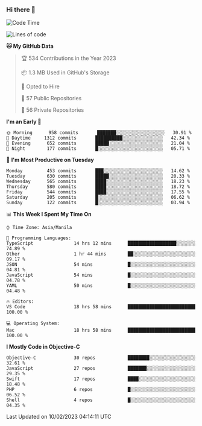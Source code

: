 ### Hi there 👋

<!--START_SECTION:waka-->
![Code Time](http://img.shields.io/badge/Code%20Time-3%2C622%20hrs%2054%20mins-blue)

![Lines of code](https://img.shields.io/badge/From%20Hello%20World%20I%27ve%20Written-2%20Million%20lines%20of%20code-blue)

**🐱 My GitHub Data** 

> 🏆 534 Contributions in the Year 2023
 > 
> 📦 1.3 MB Used in GitHub's Storage 
 > 
> 💼 Opted to Hire
 > 
> 📜 57 Public Repositories 
 > 
> 🔑 56 Private Repositories  
 > 
**I'm an Early 🐤** 

```text
🌞 Morning      958 commits       ███████░░░░░░░░░░░░░░░░░░   30.91 % 
🌆 Daytime     1312 commits       ██████████░░░░░░░░░░░░░░░   42.34 % 
🌃 Evening      652 commits       █████░░░░░░░░░░░░░░░░░░░░   21.04 % 
🌙 Night        177 commits       █░░░░░░░░░░░░░░░░░░░░░░░░   05.71 % 

```
📅 **I'm Most Productive on Tuesday** 

```text
Monday         453 commits       ███░░░░░░░░░░░░░░░░░░░░░░   14.62 % 
Tuesday        630 commits       █████░░░░░░░░░░░░░░░░░░░░   20.33 % 
Wednesday      565 commits       ████░░░░░░░░░░░░░░░░░░░░░   18.23 % 
Thursday       580 commits       ████░░░░░░░░░░░░░░░░░░░░░   18.72 % 
Friday         544 commits       ████░░░░░░░░░░░░░░░░░░░░░   17.55 % 
Saturday       205 commits       █░░░░░░░░░░░░░░░░░░░░░░░░   06.62 % 
Sunday         122 commits       █░░░░░░░░░░░░░░░░░░░░░░░░   03.94 % 

```


📊 **This Week I Spent My Time On** 

```text
⌚︎ Time Zone: Asia/Manila

💬 Programming Languages: 
TypeScript               14 hrs 12 mins      ██████████████████░░░░░░░   74.89 % 
Other                    1 hr 44 mins        ██░░░░░░░░░░░░░░░░░░░░░░░   09.17 % 
JSON                     54 mins             █░░░░░░░░░░░░░░░░░░░░░░░░   04.81 % 
JavaScript               54 mins             █░░░░░░░░░░░░░░░░░░░░░░░░   04.78 % 
YAML                     50 mins             █░░░░░░░░░░░░░░░░░░░░░░░░   04.48 % 

🔥 Editors: 
VS Code                  18 hrs 58 mins      █████████████████████████   100.00 % 

💻 Operating System: 
Mac                      18 hrs 58 mins      █████████████████████████   100.00 % 

```

**I Mostly Code in Objective-C** 

```text
Objective-C              30 repos            ████████░░░░░░░░░░░░░░░░░   32.61 % 
JavaScript               27 repos            ███████░░░░░░░░░░░░░░░░░░   29.35 % 
Swift                    17 repos            ████░░░░░░░░░░░░░░░░░░░░░   18.48 % 
PHP                      6 repos             █░░░░░░░░░░░░░░░░░░░░░░░░   06.52 % 
Shell                    4 repos             █░░░░░░░░░░░░░░░░░░░░░░░░   04.35 % 

```



 Last Updated on 10/02/2023 04:14:11 UTC
<!--END_SECTION:waka-->


<!--
**rad182/rad182** is a ✨ _special_ ✨ repository because its `README.md` (this file) appears on your GitHub profile.

Here are some ideas to get you started:

- 🔭 I’m currently working on ...
- 🌱 I’m currently learning ...
- 👯 I’m looking to collaborate on ...
- 🤔 I’m looking for help with ...
- 💬 Ask me about ...
- 📫 How to reach me: ...
- 😄 Pronouns: ...
- ⚡ Fun fact: ...
-->
